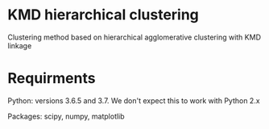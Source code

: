 # KMD hierarchical clustering
Clustering method based on hierarchical agglomerative clustering with KMD linkage

# Requirments 
Python: versions 3.6.5 and 3.7. We don't expect this to work with Python 2.x

Packages: scipy, numpy, matplotlib
